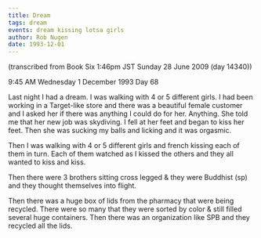 ```yaml
---
title: Dream
tags: dream
events: dream kissing lotsa girls
author: Rob Nugen
date: 1993-12-01
---
```


<p class="note">(transcribed from Book Six 1:46pm JST Sunday 28 June 2009 (day 14340))</p>

<p class="date">9:45 AM Wednesday 1 December 1993 Day 68</p>

<p class="dream">Last night I had a dream.  I was walking with 4 or 5 different girls.  I had been
working in a Target-like store and there was a beautiful female customer and I asked her if there
was anything I could do for her.  Anything.  She told me that her new job was skydiving.  I fell at
her feet and began to kiss her feet.  Then she was sucking my balls and licking and it was
orgasmic.</p>

<p class="dream">Then I was walking with 4 or 5 different girls and french kissing each of them in
turn.  Each of them watched as I kissed the others and they all wanted to kiss and kiss.</p>

<p class="dream">Then there were 3 brothers sitting cross legged &amp; they were Buddhist (sp) and
they thought themselves into flight.</p>

<p class="dream">Then there was a huge box of lids from the pharmacy that were being recycled.
There were so many that they were sorted by color &amp; still filled several huge containers.
Then there was an organization like SPB and they recycled all the lids.</p>
